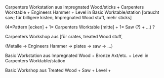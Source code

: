Carpenters Workstation aus Impregnated Wood/sticks + Carpenters Worktable + Engineers Hammer + Level in Basic Worktable/station
[braucht saw; für billigere kisten, Impregnated Wood stuff, mehr sticks]

(4×Pattern [ecken] + 1× Carpenters Worktable [mitte] + 1× Saw (?) + ...) ?


Carpenters Workshop aus 
[für crates, treated Wood stuff,

(Metalle → Engineers Hammer → plates → saw → ...)


Basic Workstation aus Impregnated Wood + Bronze Axt/etc. + Level in Carpenters Worktable/station

Basic Workshop aus Treated Wood + Saw + Level + 
